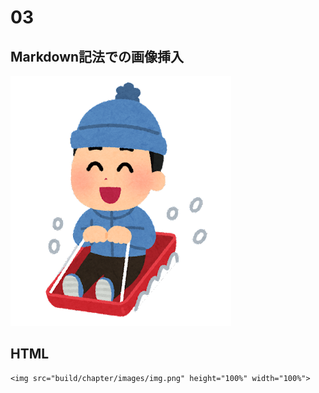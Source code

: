 # 03

## Markdown記法での画像挿入

![](images/img.png)


## HTML

```@raw html
<img src="build/chapter/images/img.png" height="100%" width="100%">
```